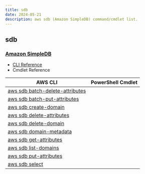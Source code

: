```yaml
---
title: sdb
date: 2024-05-21
description: aws sdb (Amazon SimpleDB) command/cmdlet list.
---
```


## sdb

### [Amazon SimpleDB](https://aws.amazon.com/simpledb/)

* [CLI Reference](https://awscli.amazonaws.com/v2/documentation/api/latest/reference/sdb/index.html)
* Cmdlet Reference

|AWS CLI|PowerShell Cmdlet|
|----|----|
|[aws sdb batch-delete-attributes](https://awscli.amazonaws.com/v2/documentation/api/latest/reference/sdb/batch-delete-attributes.html)||
|[aws sdb batch-put-attributes](https://awscli.amazonaws.com/v2/documentation/api/latest/reference/sdb/batch-put-attributes.html)||
|[aws sdb create-domain](https://awscli.amazonaws.com/v2/documentation/api/latest/reference/sdb/create-domain.html)||
|[aws sdb delete-attributes](https://awscli.amazonaws.com/v2/documentation/api/latest/reference/sdb/delete-attributes.html)||
|[aws sdb delete-domain](https://awscli.amazonaws.com/v2/documentation/api/latest/reference/sdb/delete-domain.html)||
|[aws sdb domain-metadata](https://awscli.amazonaws.com/v2/documentation/api/latest/reference/sdb/domain-metadata.html)||
|[aws sdb get-attributes](https://awscli.amazonaws.com/v2/documentation/api/latest/reference/sdb/get-attributes.html)||
|[aws sdb list-domains](https://awscli.amazonaws.com/v2/documentation/api/latest/reference/sdb/list-domains.html)||
|[aws sdb put-attributes](https://awscli.amazonaws.com/v2/documentation/api/latest/reference/sdb/put-attributes.html)||
|[aws sdb select](https://awscli.amazonaws.com/v2/documentation/api/latest/reference/sdb/select.html)||

